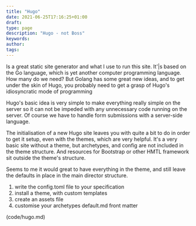 ```yaml
---
title: "Hugo"
date: 2021-06-25T17:16:25+01:00
draft: 
type: page
description: "Hugo - not Boss" 
keywords:
author: 
tags: 
---
```


Is a great static site generator and what I use to run this site. It'|s based on the Go language, which is yet another computer programming language. How many do we need? But Golang has some great new ideas, and to get under the skin of Hugo, you probably need to get a grasp of Hugo's idiosyncratic mode of programming

Hugo's basic idea is very simple to make everything really simple on the server so it can not be impeded with any unnecessary code running on the server. Of course we have to handle form submissions with a server-side language. 

The initialisation of a new Hugo site leaves you with quite a bit to do in order to get it setup, even with the themes, which are very helpful. It's a very basic site without a theme, but archetypes, and config are not included in the theme structure. And resources for Bootstrap or other HMTL framework sit outside the theme's structure. 

Seems to me it would great to have everything in the theme, and still leave the defaults in place in the main director structure. 

1. write the config.toml file to your specification
2. install a theme, with custom templates
3. create an assets file
4. customise your archetypes default.md front matter


(code/hugo.md)



